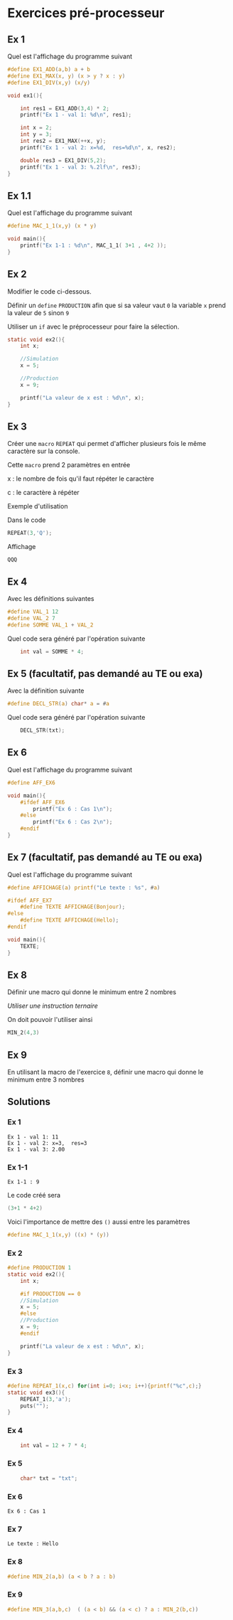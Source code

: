 # Exercices pré-processeur

## Ex 1

Quel est l'affichage du programme suivant

```C
#define EX1_ADD(a,b) a + b 
#define EX1_MAX(x, y) (x > y ? x : y)
#define EX1_DIV(x,y) (x/y)

void ex1(){

    int res1 = EX1_ADD(3,4) * 2;
    printf("Ex 1 - val 1: %d\n", res1);

    int x = 2;
    int y = 3;
    int res2 = EX1_MAX(++x, y);
    printf("Ex 1 - val 2: x=%d,  res=%d\n", x, res2);

    double res3 = EX1_DIV(5,2);
    printf("Ex 1 - val 3: %.2lf\n", res3);
}
```

## Ex 1.1

Quel est l'affichage du programme suivant

```C
#define MAC_1_1(x,y) (x * y)

void main(){
    printf("Ex 1-1 : %d\n", MAC_1_1( 3+1 , 4+2 ));
}
```

## Ex 2

Modifier le code ci-dessous.

Définir un `define` `PRODUCTION` afin que si sa valeur vaut `0` la variable `x` prend la valeur de `5` sinon `9`

Utiliser un `if` avec le préprocesseur pour faire la sélection.

```C
static void ex2(){
    int x;

    //Simulation
    x = 5;

    //Production
    x = 9;

    printf("La valeur de x est : %d\n", x);
}
```

## Ex 3

Créer une `macro` `REPEAT` qui permet d'afficher plusieurs fois le même caractère sur la console.

Cette `macro` prend 2 paramètres en entrée

x
: le nombre de fois qu'il faut répéter le caractère

c
: le caractère à répéter

Exemple d'utilisation

Dans le code
```C
REPEAT(3,'Q');
```

Affichage
```console
QQQ
```

## Ex 4

Avec les définitions suivantes

```C
#define VAL_1 12
#define VAL_2 7
#define SOMME VAL_1 + VAL_2
```

Quel code sera généré par l'opération suivante
```C
    int val = SOMME * 4;
```

## Ex 5 (facultatif, pas demandé au TE ou exa)

Avec la définition suivante

```C
#define DECL_STR(a) char* a = #a
```

Quel code sera généré par l'opération suivante
```C
    DECL_STR(txt);
```

## Ex 6

Quel est l'affichage du programme suivant

```C
#define AFF_EX6

void main(){
    #ifdef AFF_EX6
        printf("Ex 6 : Cas 1\n");
    #else
        printf("Ex 6 : Cas 2\n");
    #endif
}
```

## Ex 7 (facultatif, pas demandé au TE ou exa)

Quel est l'affichage du programme suivant

```C
#define AFFICHAGE(a) printf("Le texte : %s", #a)

#ifdef AFF_EX7
    #define TEXTE AFFICHAGE(Bonjour);
#else
    #define TEXTE AFFICHAGE(Hello);
#endif

void main(){
    TEXTE;
}
```

## Ex 8
Définir une macro qui donne le minimum entre 2 nombres

*Utiliser une instruction ternaire*

On doit pouvoir l'utiliser ainsi
```C
MIN_2(4,3)
```

## Ex 9
En utilisant la macro de l'exercice `8`, définir une macro qui donne le minimum entre 3 nombres


## Solutions

### Ex 1
```console
Ex 1 - val 1: 11
Ex 1 - val 2: x=3,  res=3
Ex 1 - val 3: 2.00
```

### Ex 1-1

```console
Ex 1-1 : 9
```

Le code créé sera 
```C
(3+1 * 4+2)
```

Voici l'importance de mettre des `()` aussi entre les paramètres

```C
#define MAC_1_1(x,y) ((x) * (y))
```


### Ex 2
```C
#define PRODUCTION 1
static void ex2(){
    int x;

    #if PRODUCTION == 0
    //Simulation
    x = 5;
    #else
    //Production
    x = 9;
    #endif

    printf("La valeur de x est : %d\n", x);
}
```

### Ex 3
```C
#define REPEAT_1(x,c) for(int i=0; i<x; i++){printf("%c",c);}
static void ex3(){
    REPEAT_1(3,'a');
    puts("");
}
```

### Ex 4
```C
    int val = 12 + 7 * 4;
```

### Ex 5
```C
    char* txt = "txt";
```

### Ex 6
```console
Ex 6 : Cas 1
```

### Ex 7
```console
Le texte : Hello
```

### Ex 8
```C
#define MIN_2(a,b) (a < b ? a : b)
```

### Ex 9
```C
#define MIN_3(a,b,c)  ( (a < b) && (a < c) ? a : MIN_2(b,c))
```
